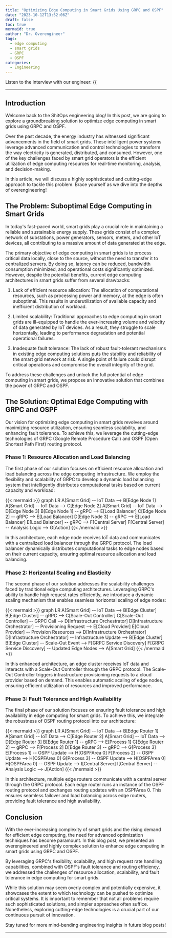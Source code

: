 ```yaml
---
title: "Optimizing Edge Computing in Smart Grids Using GRPC and OSPF"
date: "2023-10-12T13:52:06Z"
draft: false
toc: true
mermaid: true
author: "Dr. Overengineer"
tags:
  - edge computing
  - smart grids
  - GRPC
  - OSPF
categories:
  - Engineering
---
```


Listen to the interview with our engineer: {{<audio src="https://s3.chaops.de/shitops/podcasts/optimizing-edge-computing-in-smart-grids-using-grpc-and-ospf.mp3" class="audio">}}

---

## Introduction

Welcome back to the ShitOps engineering blog! In this post, we are going to explore a groundbreaking solution to optimize edge computing in smart grids using GRPC and OSPF.

Over the past decade, the energy industry has witnessed significant advancements in the field of smart grids. These intelligent power systems leverage advanced communication and control technologies to transform the way electricity is generated, distributed, and consumed. However, one of the key challenges faced by smart grid operators is the efficient utilization of edge computing resources for real-time monitoring, analysis, and decision-making.

In this article, we will discuss a highly sophisticated and cutting-edge approach to tackle this problem. Brace yourself as we dive into the depths of overengineering!

## The Problem: Suboptimal Edge Computing in Smart Grids

In today's fast-paced world, smart grids play a crucial role in maintaining a reliable and sustainable energy supply. These grids consist of a complex network of substations, power generators, sensors, meters, and other IoT devices, all contributing to a massive amount of data generated at the edge.

The primary objective of edge computing in smart grids is to process critical data locally, close to the source, without the need to transfer it to centralized servers. By doing so, latency can be reduced, bandwidth consumption minimized, and operational costs significantly optimized. However, despite the potential benefits, current edge computing architectures in smart grids suffer from several drawbacks:

1. Lack of efficient resource allocation: The allocation of computational resources, such as processing power and memory, at the edge is often suboptimal. This results in underutilization of available capacity and inefficient distribution of workload.

2. Limited scalability: Traditional approaches to edge computing in smart grids are ill-equipped to handle the ever-increasing volume and velocity of data generated by IoT devices. As a result, they struggle to scale horizontally, leading to performance degradation and potential operational failures.

3. Inadequate fault tolerance: The lack of robust fault-tolerant mechanisms in existing edge computing solutions puts the stability and reliability of the smart grid network at risk. A single point of failure could disrupt critical operations and compromise the overall integrity of the grid.

To address these challenges and unlock the full potential of edge computing in smart grids, we propose an innovative solution that combines the power of GRPC and OSPF.

## The Solution: Optimal Edge Computing with GRPC and OSPF

Our vision for optimizing edge computing in smart grids revolves around maximizing resource utilization, ensuring seamless scalability, and enhancing fault tolerance. To achieve this, we leverage the cutting-edge technologies of GRPC (Google Remote Procedure Call) and OSPF (Open Shortest Path First) routing protocol.

### Phase 1: Resource Allocation and Load Balancing

The first phase of our solution focuses on efficient resource allocation and load balancing across the edge computing infrastructure. We employ the flexibility and scalability of GRPC to develop a dynamic load balancing system that intelligently distributes computational tasks based on current capacity and workload:

{{< mermaid >}}
graph LR
A[Smart Grid] -- IoT Data --> B[Edge Node 1]
A[Smart Grid] -- IoT Data --> C[Edge Node 2]
A[Smart Grid] -- IoT Data --> D[Edge Node 3]
B[Edge Node 1] -- gRPC --> E[Load Balancer]
C[Edge Node 2] -- gRPC --> E[Load Balancer]
D[Edge Node 3] -- gRPC --> E[Load Balancer]
E[Load Balancer] -- gRPC --> F[Central Server]
F[Central Server] -- Analysis Logic --> G[Action]
{{< /mermaid >}}

In this architecture, each edge node receives IoT data and communicates with a centralized load balancer through the GRPC protocol. The load balancer dynamically distributes computational tasks to edge nodes based on their current capacity, ensuring optimal resource allocation and load balancing.

### Phase 2: Horizontal Scaling and Elasticity

The second phase of our solution addresses the scalability challenges faced by traditional edge computing architectures. Leveraging GRPC's ability to handle high request rates efficiently, we introduce a dynamic scaling mechanism that enables seamless horizontal scaling of edge nodes:

{{< mermaid >}}
graph LR
A[Smart Grid] -- IoT Data --> B[Edge Cluster]
B[Edge Cluster] -- gRPC --> C[Scale-Out Controller]
C[Scale-Out Controller] -- GRPC Call --> D[Infrastructure Orchestrator]
D[Infrastructure Orchestrator] -- Provisioning Request --> E[Cloud Provider]
E[Cloud Provider] -- Provision Resources --> D[Infrastructure Orchestrator]
D[Infrastructure Orchestrator] -- Infrastructure Update --> B[Edge Cluster]
B[Edge Cluster] -- Scale-Out Event --> F[GRPC Service Discovery]
F[GRPC Service Discovery] -- Updated Edge Nodes --> A[Smart Grid]
{{< /mermaid >}}

In this enhanced architecture, an edge cluster receives IoT data and interacts with a Scale-Out Controller through the GRPC protocol. The Scale-Out Controller triggers infrastructure provisioning requests to a cloud provider based on demand. This enables automatic scaling of edge nodes, ensuring efficient utilization of resources and improved performance.

### Phase 3: Fault Tolerance and High Availability

The final phase of our solution focuses on ensuring fault tolerance and high availability in edge computing for smart grids. To achieve this, we integrate the robustness of OSPF routing protocol into our architecture:

{{< mermaid >}}
graph LR
A[Smart Grid] -- IoT Data --> B[Edge Router 1]
A[Smart Grid] -- IoT Data --> C[Edge Router 2]
A[Smart Grid] -- IoT Data --> D[Edge Router 3]
B[Edge Router 1] -- gRPC --> E[Process 1]
C[Edge Router 2] -- gRPC --> F[Process 2]
D[Edge Router 3] -- gRPC --> G[Process 3]
E[Process 1] -- OSPF Update --> H[OSPFArea 0]
F[Process 2] -- OSPF Update --> H[OSPFArea 0]
G[Process 3] -- OSPF Update --> H[OSPFArea 0]
H[OSPFArea 0] -- OSPF Update --> I[Central Server]
I[Central Server] -- Analysis Logic --> J[Action]
{{< /mermaid >}}

In this architecture, multiple edge routers communicate with a central server through the GRPC protocol. Each edge router runs an instance of the OSPF routing protocol and exchanges routing updates with an OSPFArea 0. This ensures seamless failover and load balancing across edge routers, providing fault tolerance and high availability.

## Conclusion

With the ever-increasing complexity of smart grids and the rising demand for efficient edge computing, the need for advanced optimization techniques has become paramount. In this blog post, we presented an overengineered and highly complex solution to enhance edge computing in smart grids using GRPC and OSPF.

By leveraging GRPC's flexibility, scalability, and high request rate handling capabilities, combined with OSPF's fault tolerance and routing efficiency, we addressed the challenges of resource allocation, scalability, and fault tolerance in edge computing for smart grids.

While this solution may seem overly complex and potentially expensive, it showcases the extent to which technology can be pushed to optimize critical systems. It is important to remember that not all problems require such sophisticated solutions, and simpler approaches often suffice. Nonetheless, exploring cutting-edge technologies is a crucial part of our continuous pursuit of innovation.

Stay tuned for more mind-bending engineering insights in future blog posts!

---